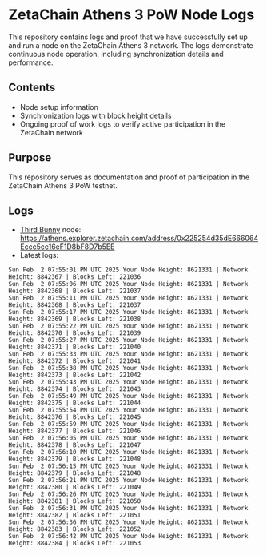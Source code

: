 # ZetaChain Athens 3 PoW Node Logs
This repository contains logs and proof that we have successfully set up and run a node on the ZetaChain Athens 3 network. The logs demonstrate continuous node operation, including synchronization details and performance.

## Contents
- Node setup information
- Synchronization logs with block height details
- Ongoing proof of work logs to verify active participation in the ZetaChain network

## Purpose
This repository serves as documentation and proof of participation in the ZetaChain Athens 3 PoW testnet.

## Logs

- [Third Bunny](https://thirdbunny.xyz/) node: https://athens.explorer.zetachain.com/address/0x225254d35dE666064Eccc5ce16eF1D8bF8D7b5EE
- Latest logs:
```
Sun Feb  2 07:55:01 PM UTC 2025 Your Node Height: 8621331 | Network Height: 8842367 | Blocks Left: 221036
Sun Feb  2 07:55:06 PM UTC 2025 Your Node Height: 8621331 | Network Height: 8842368 | Blocks Left: 221037
Sun Feb  2 07:55:11 PM UTC 2025 Your Node Height: 8621331 | Network Height: 8842368 | Blocks Left: 221037
Sun Feb  2 07:55:17 PM UTC 2025 Your Node Height: 8621331 | Network Height: 8842369 | Blocks Left: 221038
Sun Feb  2 07:55:22 PM UTC 2025 Your Node Height: 8621331 | Network Height: 8842370 | Blocks Left: 221039
Sun Feb  2 07:55:27 PM UTC 2025 Your Node Height: 8621331 | Network Height: 8842371 | Blocks Left: 221040
Sun Feb  2 07:55:33 PM UTC 2025 Your Node Height: 8621331 | Network Height: 8842372 | Blocks Left: 221041
Sun Feb  2 07:55:38 PM UTC 2025 Your Node Height: 8621331 | Network Height: 8842373 | Blocks Left: 221042
Sun Feb  2 07:55:43 PM UTC 2025 Your Node Height: 8621331 | Network Height: 8842374 | Blocks Left: 221043
Sun Feb  2 07:55:49 PM UTC 2025 Your Node Height: 8621331 | Network Height: 8842375 | Blocks Left: 221044
Sun Feb  2 07:55:54 PM UTC 2025 Your Node Height: 8621331 | Network Height: 8842376 | Blocks Left: 221045
Sun Feb  2 07:55:59 PM UTC 2025 Your Node Height: 8621331 | Network Height: 8842377 | Blocks Left: 221046
Sun Feb  2 07:56:05 PM UTC 2025 Your Node Height: 8621331 | Network Height: 8842378 | Blocks Left: 221047
Sun Feb  2 07:56:10 PM UTC 2025 Your Node Height: 8621331 | Network Height: 8842379 | Blocks Left: 221048
Sun Feb  2 07:56:15 PM UTC 2025 Your Node Height: 8621331 | Network Height: 8842379 | Blocks Left: 221048
Sun Feb  2 07:56:21 PM UTC 2025 Your Node Height: 8621331 | Network Height: 8842380 | Blocks Left: 221049
Sun Feb  2 07:56:26 PM UTC 2025 Your Node Height: 8621331 | Network Height: 8842381 | Blocks Left: 221050
Sun Feb  2 07:56:31 PM UTC 2025 Your Node Height: 8621331 | Network Height: 8842382 | Blocks Left: 221051
Sun Feb  2 07:56:36 PM UTC 2025 Your Node Height: 8621331 | Network Height: 8842383 | Blocks Left: 221052
Sun Feb  2 07:56:42 PM UTC 2025 Your Node Height: 8621331 | Network Height: 8842384 | Blocks Left: 221053
```
